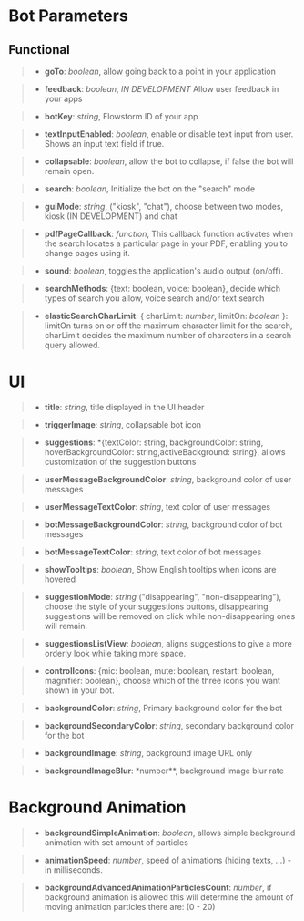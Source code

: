 # Bot Parameters

## Functional

> - **goTo**: _boolean_, allow going back to a point in your application

> - **feedback**: _boolean_, _IN DEVELOPMENT_ Allow user feedback in your apps

> - **botKey**: _string_, Flowstorm ID of your app

> - **textInputEnabled**: _boolean_, enable or disable text input from user. Shows an input text field if true.

> - **collapsable**: _boolean_, allow the bot to collapse, if false the bot will remain open.

> - **search**: _boolean_, Initialize the bot on the "search" mode

> - **guiMode**: _string_, ("kiosk", "chat"), choose between two modes, kiosk (IN DEVELOPMENT) and chat

> - **pdfPageCallback**: _function_, This callback function activates when the search locates a particular page in your PDF, enabling you to change pages using it.

> - **sound**: _boolean_, toggles the application's audio output (on/off).

> - **searchMethods**: {text: boolean, voice: boolean}, decide which types of search you allow, voice search and/or text search

> - **elasticSearchCharLimit**: { charLimit: _number_, limitOn: _boolean_ }: limitOn turns on or off the maximum character limit for the search, charLimit decides the maximum number of characters in a search query allowed. 

# UI

> - **title**: _string_, title displayed in the UI header

> - **triggerImage**: _string_, collapsable bot icon

> - **suggestions**: \*{textColor: string, backgroundColor: string, hoverBackgroundColor: string,activeBackground: string}, allows customization of the suggestion buttons

> - **userMessageBackgroundColor**: _string_, background color of user messages

> - **userMessageTextColor**: _string_, text color of user messages

> - **botMessageBackgroundColor**: _string_, background color of bot messages

> - **botMessageTextColor**: _string_, text color of bot messages

> - **showTooltips**: _boolean_, Show English tooltips when icons are hovered

> - **suggestionMode**: _string_ ("disappearing", "non-disappearing"), choose the style of your suggestions buttons, disappearing suggestions will be removed on click while non-disappearing ones will remain.

> - **suggestionsListView**: _boolean_, aligns suggestions to give a more orderly look while taking more space.

> - **controlIcons**: {mic: boolean, mute: boolean, restart: boolean, magnifier: boolean}, choose which of the three icons you want shown in your bot.

> - **backgroundColor**: _string_, Primary background color for the bot

> - **backgroundSecondaryColor**: _string_, secondary background color for the bot

> - **backgroundImage**: _string_, background image URL only

> - **backgroundImageBlur**: \*number\*\*, background image blur rate

# Background Animation

> - **backgroundSimpleAnimation**: _boolean_, allows simple background animation with set amount of particles

> - **animationSpeed**: _number_, speed of animations (hiding texts, ...) - in milliseconds.

> - **backgroundAdvancedAnimationParticlesCount**: _number_, if background animation is allowed this will determine the amount of moving animation particles there are: (0 - 20)
